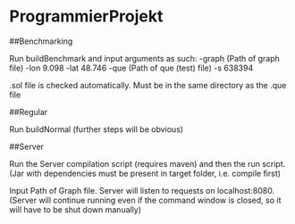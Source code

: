 # ProgrammierProjekt
##Benchmarking

Run buildBenchmark and input arguments as such: 
-graph (Path of graph file)  -lon 9.098  -lat 48.746  -que (Path of que (test) file)  -s 638394 

.sol file is checked automatically. Must be in the same directory as the .que file

##Regular

Run buildNormal (further steps will be obvious)


##Server

Run the Server compilation script (requires maven) and then the run script. (Jar with dependencies must be present in target folder, i.e. compile first)

Input Path of Graph file.
Server will listen to requests on localhost:8080.
(Server will continue running even if the command window is closed, so it will have to be shut down manually)
